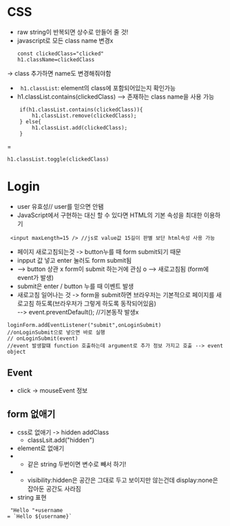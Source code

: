 # CSS
  - raw string이 반복되면 상수로 만들어 줄 것!
  - javascript로 모든 class name 변경x 
    ```
    const clickedClass="clicked"
    h1.className=clickedClass 
    ```       
-> class 추가하면 name도 변경해줘야함
-  ` h1.classList`: element의 class에 포함되어있는지 확인가능
 - h1.classList.contains(clickedClass)
 -->   존재하는 class name을 사용 가능
```
    if(h1.classList.contains(clickedClass)){
        h1.classList.remove(clickedClass);
    } else{
        h1.classList.add(clickedClass);
    }
 ```      
 =
 ```         
 h1.classList.toggle(clickedClass) 
 ```

 # Login
- user 유효성// user를 믿으면 안됌
- JavaScript에서 구현하는 대신 할 수 있다면 HTML의 기본 속성을 최대한 이용하기
```
 <input maxLength=15 /> //js로 value값 15길이 판별 보단 html속성 사용 가능
```
- 페이지 새로고침되는것 -> button누를 때 form submit되기 때문
- inpput 값 넣고 enter 눌러도 form submit됨
- --> button 상관 x form이 submit 하는거에 관심 o
--> 새로고침됨 (form에 event가 발생)
- submit은 enter / button 누를 때 이벤트 발생
- 새로고침 일어나는 것 -> form을 submit하면 브라우저는 기본적으로 페이지를 새로고침 하도록(브라우저가 그렇게 하도록 동작되어있음)    
--> event.preventDefault(); //기본동작 발생x
```
loginForm.addEventListener("submit",onLoginSubmit)
//onLoginSubmit으로 넣으면 바로 실행
// onLoginSubmit(event)
//event 발생할떄 function 호출하는데 argument로 추가 정보 가지고 호출 --> event object
```

## Event
- click -> mouseEvent 정보

## form 없애기
- css로 없애기 -> hidden addClass
  - classLsit.add("hidden")
- element로 없애기
- * 같은 string 두번이면 변수로 빼서 하기!
- * visibility:hidden은 공간은 그대로 두고 보이지만 않는건데 display:none은 잡아둔 공간도 사라짐
- string 표현
```
 "Hello "+username
= `Hello ${username}`
```